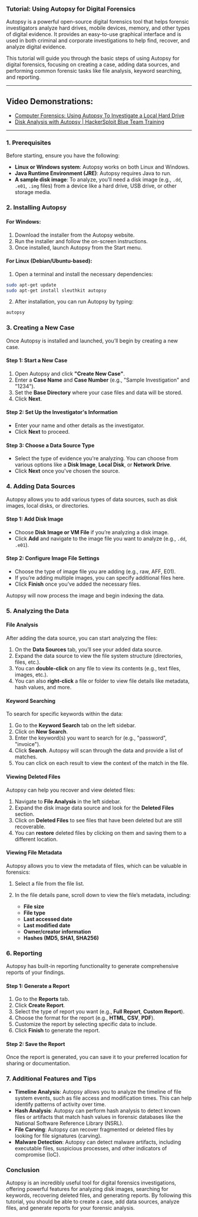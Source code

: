 ### Tutorial: Using Autopsy for Digital Forensics

Autopsy is a powerful open-source digital forensics tool that helps forensic investigators analyze hard drives, mobile devices, memory, and other types of digital evidence. It provides an easy-to-use graphical interface and is used in both criminal and corporate investigations to help find, recover, and analyze digital evidence.

This tutorial will guide you through the basic steps of using Autopsy for digital forensics, focusing on creating a case, adding data sources, and performing common forensic tasks like file analysis, keyword searching, and reporting.

---
## Video Demonstrations:
- [Computer Forensics: Using Autopsy To Investigate a Local Hard Drive](https://www.youtube.com/watch?v=uRK7xWsZ2TU)
- [Disk Analysis with Autopsy | HackerSploit Blue Team Training](https://www.youtube.com/watch?v=o6boK9dG-Lc)

---

### 1. Prerequisites

Before starting, ensure you have the following:
- **Linux or Windows system**: Autopsy works on both Linux and Windows.
- **Java Runtime Environment (JRE)**: Autopsy requires Java to run.
- **A sample disk image**: To analyze, you’ll need a disk image (e.g., `.dd`, `.e01`, `.img` files) from a device like a hard drive, USB drive, or other storage media.
### 2. Installing Autopsy

#### For Windows:
1. Download the installer from the Autopsy website.
2. Run the installer and follow the on-screen instructions.
3. Once installed, launch Autopsy from the Start menu.

#### For Linux (Debian/Ubuntu-based):

1. Open a terminal and install the necessary dependencies:
```bash
sudo apt-get update
sudo apt-get install sleuthkit autopsy
```

2. After installation, you can run Autopsy by typing:
```bash
autopsy
```

### 3. Creating a New Case

Once Autopsy is installed and launched, you’ll begin by creating a new case.

#### Step 1: Start a New Case

1. Open Autopsy and click **"Create New Case"**.
2. Enter a **Case Name** and **Case Number** (e.g., "Sample Investigation" and "1234").
3. Set the **Base Directory** where your case files and data will be stored.
4. Click **Next**.
#### Step 2: Set Up the Investigator's Information

- Enter your name and other details as the investigator.
- Click **Next** to proceed.

#### Step 3: Choose a Data Source Type

- Select the type of evidence you're analyzing. You can choose from various options like a **Disk Image**, **Local Disk**, or **Network Drive**.
- Click **Next** once you've chosen the source.

### 4. Adding Data Sources

Autopsy allows you to add various types of data sources, such as disk images, local disks, or directories.

#### Step 1: Add Disk Image

- Choose **Disk Image or VM File** if you’re analyzing a disk image.
- Click **Add** and navigate to the image file you want to analyze (e.g., `.dd`, `.e01`).

#### Step 2: Configure Image File Settings

- Choose the type of image file you are adding (e.g., raw, AFF, E01).
- If you’re adding multiple images, you can specify additional files here.
- Click **Finish** once you’ve added the necessary files.

Autopsy will now process the image and begin indexing the data.

### 5. Analyzing the Data

#### File Analysis

After adding the data source, you can start analyzing the files:

1. On the **Data Sources** tab, you’ll see your added data source.
2. Expand the data source to view the file system structure (directories, files, etc.).
3. You can **double-click** on any file to view its contents (e.g., text files, images, etc.).
4. You can also **right-click** a file or folder to view file details like metadata, hash values, and more.

#### Keyword Searching

To search for specific keywords within the data:

1. Go to the **Keyword Search** tab on the left sidebar.
2. Click on **New Search**.
3. Enter the keyword(s) you want to search for (e.g., "password", "invoice").
4. Click **Search**. Autopsy will scan through the data and provide a list of matches.
5. You can click on each result to view the context of the match in the file.

#### Viewing Deleted Files

Autopsy can help you recover and view deleted files:

1. Navigate to **File Analysis** in the left sidebar.
2. Expand the disk image data source and look for the **Deleted Files** section.
3. Click on **Deleted Files** to see files that have been deleted but are still recoverable.
4. You can **restore** deleted files by clicking on them and saving them to a different location.

#### Viewing File Metadata

Autopsy allows you to view the metadata of files, which can be valuable in forensics:

1. Select a file from the file list.

2. In the file details pane, scroll down to view the file’s metadata, including:
    - **File size**
    - **File type**
    - **Last accessed date**
    - **Last modified date**
    - **Owner/creator information**
    - **Hashes (MD5, SHA1, SHA256)**

### 6. Reporting

Autopsy has built-in reporting functionality to generate comprehensive reports of your findings.

#### Step 1: Generate a Report

1. Go to the **Reports** tab.
2. Click **Create Report**.
3. Select the type of report you want (e.g., **Full Report**, **Custom Report**).
4. Choose the format for the report (e.g., **HTML**, **CSV**, **PDF**).
5. Customize the report by selecting specific data to include.
6. Click **Finish** to generate the report.

#### Step 2: Save the Report

Once the report is generated, you can save it to your preferred location for sharing or documentation.

### 7. Additional Features and Tips

- **Timeline Analysis**: Autopsy allows you to analyze the timeline of file system events, such as file access and modification times. This can help identify patterns of activity over time.
- **Hash Analysis**: Autopsy can perform hash analysis to detect known files or artifacts that match hash values in forensic databases like the National Software Reference Library (NSRL).
- **File Carving**: Autopsy can recover fragmented or deleted files by looking for file signatures (carving).
- **Malware Detection**: Autopsy can detect malware artifacts, including executable files, suspicious processes, and other indicators of compromise (IoC).

### Conclusion

Autopsy is an incredibly useful tool for digital forensics investigations, offering powerful features for analyzing disk images, searching for keywords, recovering deleted files, and generating reports. By following this tutorial, you should be able to create a case, add data sources, analyze files, and generate reports for your forensic analysis.
